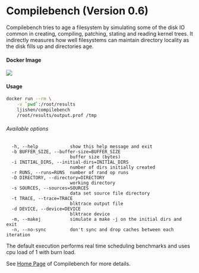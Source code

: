 # Compilebench (Version 0.6)Compilebench tries to age a filesystem by simulating some of the disk IO common in creating, compiling, patching, stating and reading kernel trees. It indirectly measures how well filesystems can maintain directory locality as the disk fills up and directories age.#### Docker Image[![](https://images.microbadger.com/badges/image/ljishen/compilebench.svg)](http://microbadger.com/images/ljishen/compilebench "Get your own image badge on microbadger.com")#### Usage```bashdocker run --rm \    -v `pwd`:/root/results    ljishen/compilebench    /root/results/output.prof /tmp```###### Available options```  -h, --help            show this help message and exit  -b BUFFER_SIZE, --buffer-size=BUFFER_SIZE                        buffer size (bytes)  -i INITIAL_DIRS, --initial-dirs=INITIAL_DIRS                        number of dirs initially created  -r RUNS, --runs=RUNS  number of rand op runs  -D DIRECTORY, --directory=DIRECTORY                        working directory  -s SOURCES, --sources=SOURCES                        data set source file directory  -t TRACE, --trace=TRACE                        blktrace output file  -d DEVICE, --device=DEVICE                        blktrace device  -m, --makej           simulate a make -j on the initial dirs and exit  -n, --no-sync         don't sync and drop caches between each iteration```The default execution performs real time scheduling benchmarks and uses cpu load of 1 with burn load.See [Home Page](https://oss.oracle.com/~mason/compilebench/) of Compilebench for more details.